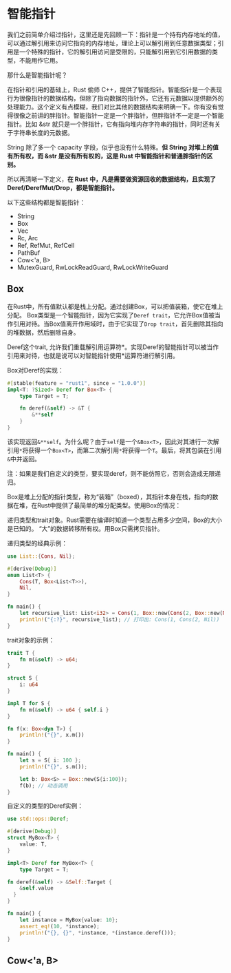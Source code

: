 # 智能指针

我们之前简单介绍过指针，这里还是先回顾一下：指针是一个持有内存地址的值，可以通过解引用来访问它指向的内存地址，理论上可以解引用到任意数据类型；引用是一个特殊的指针，它的解引用访问是受限的，只能解引用到它引用数据的类型，不能用作它用。

那什么是智能指针呢？

在指针和引用的基础上，Rust 偷师 C++，提供了智能指针。智能指针是一个表现行为很像指针的数据结构，但除了指向数据的指针外，它还有元数据以提供额外的处理能力。这个定义有点模糊，我们对比其他的数据结构来明确一下。你有没有觉得很像之前讲的胖指针。智能指针一定是一个胖指针，但胖指针不一定是一个智能指针。比如 &str 就只是一个胖指针，它有指向堆内存字符串的指针，同时还有关于字符串长度的元数据。

String 除了多一个 capacity 字段，似乎也没有什么特殊。**但 String 对堆上的值有所有权，而 &str 是没有所有权的，这是 Rust 中智能指针和普通胖指针的区别。**

所以再清晰一下定义，**在 Rust 中，凡是需要做资源回收的数据结构，且实现了 Deref/DerefMut/Drop，都是智能指针。**

以下这些结构都是智能指针：

- String
- Box<T>
- Vec<T>
- Rc<T>, Arc<T>
- Ref<T>, RefMut<T>, RefCell<T>
- PathBuf
- Cow<'a, B>
- MutexGuard<T>, RwLockReadGuard<T>, RwLockWriteGuard

## Box<T>
在Rust中，所有值默认都是栈上分配。通过创建Box<T>，可以把值装箱，使它在堆上分配。
Box<T>类型是一个智能指针，因为它实现了`Deref trait`，它允许Box<T>值被当作引用对待。当Box<T>值离开作用域时，由于它实现了`Drop trait`，首先删除其指向的堆数据，然后删除自身。

Deref这个trait, 允许我们重载解引用运算符*。实现Deref的智能指针可以被当作引用来对待，也就是说可以对智能指针使用*运算符进行解引用。

Box<T>对Deref的实现：
```rust
#[stable(feature = "rust1", since = "1.0.0")]
impl<T: ?Sized> Deref for Box<T> {
    type Target = T;

    fn deref(&self) -> &T {
        &**self
    }
}
```
该实现返回`&**self`。为什么呢？由于`self`是一个`&Box<T>`，因此对其进行一次解引用`*`将获得一个`Box<T>`，而第二次解引用`*`将获得一个`T`。最后，将其包装在引用`&`中并返回。

注：如果是我们自定义的类型，要实现deref，则不能仿照它，否则会造成无限递归。

Box<T>是堆上分配的指针类型，称为“装箱”（boxed），其指针本身在栈，指向的数据在堆，在Rust中提供了最简单的堆分配类型。使用Box<T>的情况：

递归类型和trait对象。Rust需要在编译时知道一个类型占用多少空间，Box<T>的大小是已知的。
“大”的数据转移所有权。用Box<T>只需拷贝指针。

递归类型的经典示例：
```rust
use List::{Cons, Nil};

#[derive(Debug)]
enum List<T> {
    Cons(T, Box<List<T>>),
    Nil,
}

fn main() {
    let recursive_list: List<i32> = Cons(1, Box::new(Cons(2, Box::new(Nil))));
    println!("{:?}", recursive_list); // 打印出: Cons(1, Cons(2, Nil))
}
```

trait对象的示例：
```rust
trait T {
    fn m(&self) -> u64;
}

struct S {
    i: u64
}

impl T for S {
    fn m(&self) -> u64 { self.i }
}

fn f(x: Box<dyn T>) {
    println!("{}", x.m())
}

fn main() {
    let s = S{ i: 100 };
    println!("{}", s.m());

    let b: Box<S> = Box::new(S{i:100});
    f(b); // 动态调用
}
```

自定义的类型的Deref实例：
```rust
use std::ops::Deref;

#[derive(Debug)]
struct MyBox<T> {
    value: T,
}

impl<T> Deref for MyBox<T> {
    type Target = T;

fn deref(&self) -> &Self::Target {
    &self.value
  }
}

fn main() {
    let instance = MyBox{value: 10};
    assert_eq!(10, *instance);
    println!("{}, {}", *instance, *(instance.deref()));
}
```

## Cow<'a, B>
